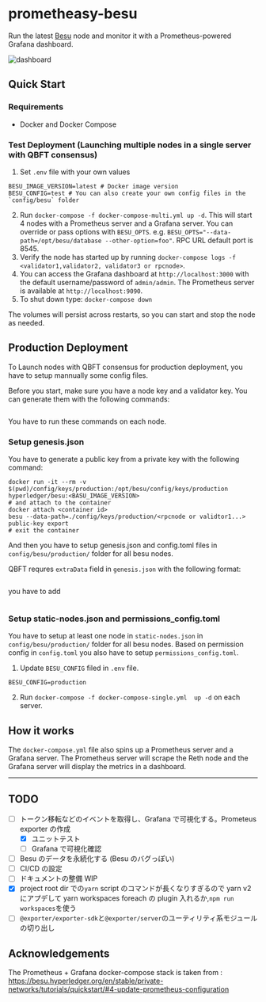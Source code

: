 # prometheasy-besu

Run the latest [Besu](https://github.com/hyperledger/besu) node and monitor it with a Prometheus-powered Grafana dashboard.

![dashboard](dashboard-screenshot.png)

## Quick Start

### Requirements

- Docker and Docker Compose

### Test Deployment (Launching multiple nodes in a single server with QBFT consensus)

1. Set `.env` file with your own values

```
BESU_IMAGE_VERSION=latest # Docker image version
BESU_CONFIG=test # You can also create your own config files in the `config/besu` folder
```

2. Run `docker-compose -f docker-compose-multi.yml up -d`. This will start 4 nodes with a Prometheus server and a Grafana server. You can override or pass options with `BESU_OPTS`. e.g. `BESU_OPTS="--data-path=/opt/besu/database --other-option=foo"`. RPC URL default port is 8545.
3. Verify the node has started up by running `docker-compose logs -f <validator1,validator2, validator3 or rpcnode>`.
4. You can access the Grafana dashboard at `http://localhost:3000` with the default username/password of `admin/admin`. The Prometheus server is available at `http://localhost:9090`.
5. To shut down type: `docker-compose down`

The volumes will persist across restarts, so you can start and stop the node as needed.

## Production Deployment

To Launch nodes with QBFT consensus for production deployment, you have to setup mannually some config files.

Before you start, make sure you have a node key and a validator key. You can generate them with the following commands:

```

```

You have to run these commands on each node.

### Setup genesis.json

You have to generate a public key from a private key with the following command:

```
docker run -it --rm -v $(pwd)/config/keys/production:/opt/besu/config/keys/production hyperledger/besu:<BASU_IMAGE_VERSION>
# and attach to the container
docker attach <container id>
besu --data-path=./config/keys/production/<rpcnode or validtor1...> public-key export
# exit the container
```

And then you have to setup genesis.json and config.toml files in `config/besu/production/` folder for all besu nodes.

QBFT requres `extraData` field in `genesis.json` with the following format:

```

```

you have to add

```

```

### Setup static-nodes.json and permissions_config.toml

You have to setup at least one node in `static-nodes.json` in `config/besu/production/` folder for all besu nodes. Based on permission config in `config.toml` you also have to setup `permissions_config.toml`.

1. Update `BESU_CONFIG` filed in `.env` file.

```
BESU_CONFIG=production
```

2. Run `docker-compose -f docker-compose-single.yml  up -d` on each server.

## How it works

The `docker-compose.yml` file also spins up a Prometheus server and a Grafana server.
The Prometheus server will scrape the Reth node and the Grafana server will display the metrics in a dashboard.

---

## TODO

- [ ] トークン移転などのイベントを取得し、Grafana で可視化する。Prometeus exporter の作成
  - [x] ユニットテスト
  - [ ] Grafana で可視化確認
- [ ] Besu のデータを永続化する (Besu のバグっぽい)
- [ ] CI/CD の設定
- [ ] ドキュメントの整備 WIP
- [x] project root dir での`yarn` script のコマンドが長くなりすぎるので yarn v2 にアプデして yarn workspaces foreach の plugin 入れるか,`npm run workspaces`を使う
- [ ] `@exporter/exporter-sdk`と`@exporter/server`のユーティリティ系モジュールの切り出し

## Acknowledgements

The Prometheus + Grafana docker-compose stack is taken from : https://besu.hyperledger.org/en/stable/private-networks/tutorials/quickstart/#4-update-prometheus-configuration
